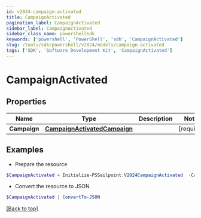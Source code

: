 ```yaml
---
id: v2024-campaign-activated
title: CampaignActivated
pagination_label: CampaignActivated
sidebar_label: CampaignActivated
sidebar_class_name: powershellsdk
keywords: ['powershell', 'PowerShell', 'sdk', 'CampaignActivated'] 
slug: /tools/sdk/powershell/v2024/models/campaign-activated
tags: ['SDK', 'Software Development Kit', 'CampaignActivated']
---
```



# CampaignActivated

## Properties

Name | Type | Description | Notes
------------ | ------------- | ------------- | -------------
**Campaign** |  [**CampaignActivatedCampaign**](campaign-activated-campaign) |  | [required]

## Examples

- Prepare the resource
```powershell
$CampaignActivated = Initialize-PSSailpoint.V2024CampaignActivated  -Campaign null
```

- Convert the resource to JSON
```powershell
$CampaignActivated | ConvertTo-JSON
```


[[Back to top]](#) 

